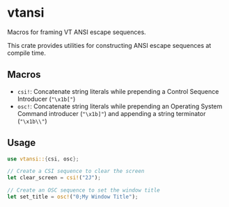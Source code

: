 # vtansi

Macros for framing VT ANSI escape sequences.

This crate provides utilities for constructing ANSI escape sequences at compile time.

## Macros

- `csi!`: Concatenate string literals while prepending a Control Sequence Introducer (`"\x1b["`)
- `osc!`: Concatenate string literals while prepending an Operating System Command introducer (`"\x1b]"`) and appending a string terminator (`"\x1b\\"`)

## Usage

```rust
use vtansi::{csi, osc};

// Create a CSI sequence to clear the screen
let clear_screen = csi!("2J");

// Create an OSC sequence to set the window title
let set_title = osc!("0;My Window Title");
```
